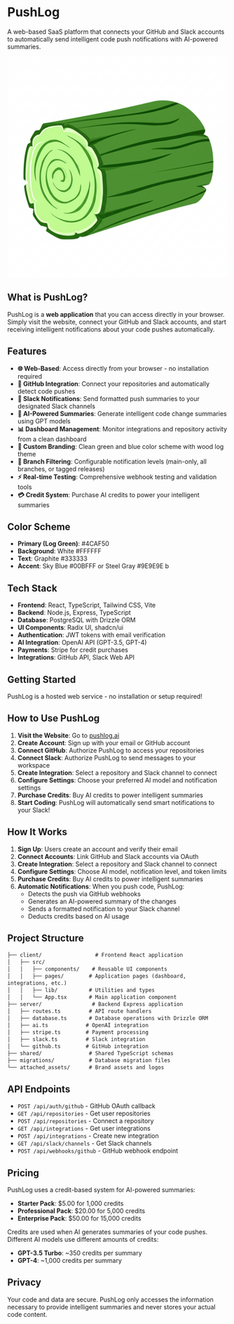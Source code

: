 # PushLog

A web-based SaaS platform that connects your GitHub and Slack accounts to automatically send intelligent code push notifications with AI-powered summaries.

![PushLog Logo](./attached_assets/PushLog.png)

## What is PushLog?

PushLog is a **web application** that you can access directly in your browser. Simply visit the website, connect your GitHub and Slack accounts, and start receiving intelligent notifications about your code pushes automatically.

## Features

- **🌐 Web-Based**: Access directly from your browser - no installation required
- **🔗 GitHub Integration**: Connect your repositories and automatically detect code pushes
- **💬 Slack Notifications**: Send formatted push summaries to your designated Slack channels
- **🤖 AI-Powered Summaries**: Generate intelligent code change summaries using GPT models
- **📊 Dashboard Management**: Monitor integrations and repository activity from a clean dashboard
- **🎨 Custom Branding**: Clean green and blue color scheme with wood log theme
- **🔀 Branch Filtering**: Configurable notification levels (main-only, all branches, or tagged releases)
- **⚡ Real-time Testing**: Comprehensive webhook testing and validation tools
- **💳 Credit System**: Purchase AI credits to power your intelligent summaries

## Color Scheme

- **Primary (Log Green)**: #4CAF50
- **Background**: White #FFFFFF
- **Text**: Graphite #333333
- **Accent**: Sky Blue #00BFFF or Steel Gray #9E9E9E
b
## Tech Stack

- **Frontend**: React, TypeScript, Tailwind CSS, Vite
- **Backend**: Node.js, Express, TypeScript
- **Database**: PostgreSQL with Drizzle ORM
- **UI Components**: Radix UI, shadcn/ui
- **Authentication**: JWT tokens with email verification
- **AI Integration**: OpenAI API (GPT-3.5, GPT-4)
- **Payments**: Stripe for credit purchases
- **Integrations**: GitHub API, Slack Web API

## Getting Started

PushLog is a hosted web service - no installation or setup required!

## How to Use PushLog

1. **Visit the Website**: Go to [pushlog.ai](https://pushlog.ai)
2. **Create Account**: Sign up with your email or GitHub account
3. **Connect GitHub**: Authorize PushLog to access your repositories
4. **Connect Slack**: Authorize PushLog to send messages to your workspace
5. **Create Integration**: Select a repository and Slack channel to connect
6. **Configure Settings**: Choose your preferred AI model and notification settings
7. **Purchase Credits**: Buy AI credits to power intelligent summaries
8. **Start Coding**: PushLog will automatically send smart notifications to your Slack!

## How It Works

1. **Sign Up**: Users create an account and verify their email
2. **Connect Accounts**: Link GitHub and Slack accounts via OAuth
3. **Create Integration**: Select a repository and Slack channel to connect
4. **Configure Settings**: Choose AI model, notification level, and token limits
5. **Purchase Credits**: Buy AI credits to power intelligent summaries
6. **Automatic Notifications**: When you push code, PushLog:
   - Detects the push via GitHub webhooks
   - Generates an AI-powered summary of the changes
   - Sends a formatted notification to your Slack channel
   - Deducts credits based on AI usage

## Project Structure

```
├── client/                 # Frontend React application
│   ├── src/
│   │   ├── components/    # Reusable UI components
│   │   ├── pages/        # Application pages (dashboard, integrations, etc.)
│   │   ├── lib/          # Utilities and types
│   │   └── App.tsx       # Main application component
├── server/                # Backend Express application
│   ├── routes.ts         # API route handlers
│   ├── database.ts       # Database operations with Drizzle ORM
│   ├── ai.ts            # OpenAI integration
│   ├── stripe.ts        # Payment processing
│   ├── slack.ts         # Slack integration
│   └── github.ts        # GitHub integration
├── shared/               # Shared TypeScript schemas
├── migrations/           # Database migration files
└── attached_assets/      # Brand assets and logos
```

## API Endpoints

- `POST /api/auth/github` - GitHub OAuth callback
- `GET /api/repositories` - Get user repositories
- `POST /api/repositories` - Connect a repository
- `GET /api/integrations` - Get user integrations
- `POST /api/integrations` - Create new integration
- `GET /api/slack/channels` - Get Slack channels
- `POST /api/webhooks/github` - GitHub webhook endpoint

## Pricing

PushLog uses a credit-based system for AI-powered summaries:

- **Starter Pack**: $5.00 for 1,000 credits
- **Professional Pack**: $20.00 for 5,000 credits  
- **Enterprise Pack**: $50.00 for 15,000 credits

Credits are used when AI generates summaries of your code pushes. Different AI models use different amounts of credits:
- **GPT-3.5 Turbo**: ~350 credits per summary
- **GPT-4**: ~1,000 credits per summary

## Privacy

Your code and data are secure. PushLog only accesses the information necessary to provide intelligent summaries and never stores your actual code content.
